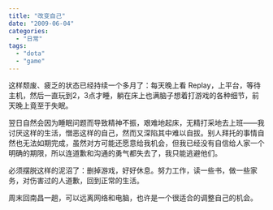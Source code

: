```yaml
---
title: "改变自己"
date: "2009-06-04"
categories: 
  - "日常"
tags: 
  - "dota"
  - "game"
---
```


这样颓废、疲乏的状态已经持续一个多月了：每天晚上看 Replay，上平台，等待主机，然后一直玩到2，3点才睡，躺在床上也满脑子想着打游戏的各种细节，前天晚上竟至于失眠。

翌日自然会因为睡眠问题而导致精神不振，艰难地起床，无精打采地去上班——我讨厌这样的生活，憎恶这样的自己，然而又深陷其中难以自拔。别人拜托的事情自然也无法如期完成，虽然对方可能还愿意给我机会，但我已经没有自信给人家一个明确的期限，所以连道歉和沟通的勇气都失去了，我只能逃避他们。

必须摆脱这样的泥沼了：删掉游戏，好好休息。努力工作，读一些书，做一些家务，对伤害过的人道歉，回到正常的生活。

周末回南昌一趟，可以远离网络和电脑，也许是一个很适合的调整自己的机会。
